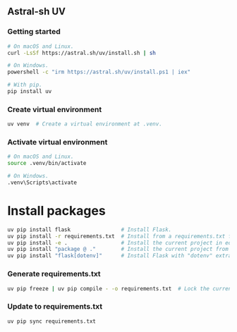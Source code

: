 ## Astral-sh UV

### Getting started

```bash
# On macOS and Linux.
curl -LsSf https://astral.sh/uv/install.sh | sh

# On Windows.
powershell -c "irm https://astral.sh/uv/install.ps1 | iex"

# With pip.
pip install uv
```

### Create virtual environment

```bash
uv venv  # Create a virtual environment at .venv.
```

### Activate virtual environment

```bash
# On macOS and Linux.
source .venv/bin/activate

# On Windows.
.venv\Scripts\activate
```

# Install packages

```bash
uv pip install flask                # Install Flask.
uv pip install -r requirements.txt  # Install from a requirements.txt file.
uv pip install -e .                 # Install the current project in editable mode.
uv pip install "package @ ."        # Install the current project from disk.
uv pip install "flask[dotenv]"      # Install Flask with "dotenv" extra.
```

### Generate requirements.txt

```bash
uv pip freeze | uv pip compile - -o requirements.txt  # Lock the current environment.
```

### Update to requirements.txt

```bash
uv pip sync requirements.txt
```